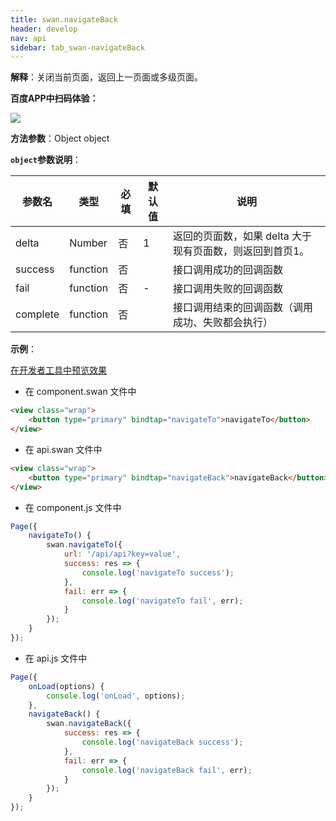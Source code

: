```yaml
---
title: swan.navigateBack
header: develop
nav: api
sidebar: tab_swan-navigateBack
---
```


 
**解释**：关闭当前页面，返回上一页面或多级页面。

**百度APP中扫码体验：**

<img src="https://b.bdstatic.com/miniapp/assets/images/doc_demo/navigateTo.png"  class="demo-qrcode-image" />


**方法参数**：Object object

**`object`参数说明**：

|参数名 |类型  |必填 | 默认值 |说明|
|---- | ---- | ---- | ----|----|
|delta  | Number | 否  |1|  返回的页面数，如果 delta 大于现有页面数，则返回到首页1。|
|success|	function|		否| | 	接口调用成功的回调函数|	
|fail|	function|		否|	-| 接口调用失败的回调函数|	
|complete|	function|		否| | 	接口调用结束的回调函数（调用成功、失败都会执行）|


**示例**：

<a href="swanide://fragment/45278c71d4a12fb61433343139698da11569475457272" title="在开发者工具中预览效果" target="_self">在开发者工具中预览效果</a>

* 在 component.swan 文件中

```html
<view class="wrap">
    <button type="primary" bindtap="navigateTo">navigateTo</button>
</view>
```

* 在 api.swan 文件中

```html
<view class="wrap">
    <button type="primary" bindtap="navigateBack">navigateBack</button>
</view>
```

* 在 component.js 文件中

```js
Page({
    navigateTo() {
        swan.navigateTo({
            url: '/api/api?key=value',
            success: res => {
                console.log('navigateTo success');
            },
            fail: err => {
                console.log('navigateTo fail', err);
            }
        });
    }
});
```
* 在 api.js 文件中

```js
Page({
    onLoad(options) {
        console.log('onLoad', options);
    },
    navigateBack() {
        swan.navigateBack({
            success: res => {
                console.log('navigateBack success');
            },
            fail: err => {
                console.log('navigateBack fail', err);
            }
        });
    }
});
```


